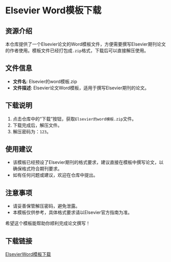 # Elsevier Word模板下载

## 资源介绍

本仓库提供了一个Elsevier论文的Word模板文件，方便需要撰写Elsevier期刊论文的作者使用。模板文件已经打包成`.zip`格式，下载后可以直接解压使用。

## 文件信息

- **文件名**: Elsevier的word模板.zip
- **文件描述**: Elsevier论文Word模板，适用于撰写Elsevier期刊的论文。

## 下载说明

1. 点击仓库中的“下载”按钮，获取`Elsevier的word模板.zip`文件。
2. 下载完成后，解压文件。
3. 解压密码为：`123`。

## 使用建议

- 该模板已经预设了Elsevier期刊的格式要求，建议直接在模板中撰写论文，以确保格式符合期刊要求。
- 如有任何问题或建议，欢迎在仓库中提出。

## 注意事项

- 请妥善保管解压密码，避免泄露。
- 本模板仅供参考，具体格式要求请以Elsevier官方指南为准。

希望这个模板能帮助你顺利完成论文撰写！

## 下载链接

[ElsevierWord模板下载](https://pan.quark.cn/s/4113c47d1fd1)